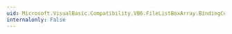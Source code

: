 ```yaml
---
uid: Microsoft.VisualBasic.Compatibility.VB6.FileListBoxArray.BindingContextChanged
internalonly: False
---
```

